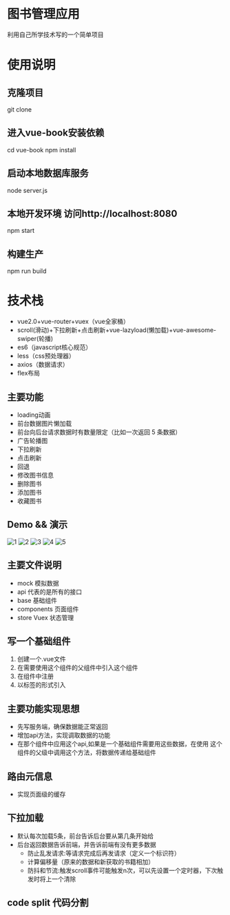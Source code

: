 # 图书管理应用
利用自己所学技术写的一个简单项目
# 使用说明
## 克隆项目
git clone 
## 进入vue-book安装依赖
cd vue-book
npm install
## 启动本地数据库服务
node server.js
## 本地开发环境 访问http://localhost:8080
npm start
## 构建生产
npm run build

# 技术栈
- vue2.0+vue-router+vuex（vue全家桶）
- scroll(滑动)+下拉刷新+点击刷新+vue-lazyload(懒加载)+vue-awesome-swiper(轮播)
- es6（javascript核心规范）
- less（css预处理器）
- axios（数据请求）
- flex布局

## 主要功能
- loading动画
- 前台数据图片懒加载
- 前台向后台请求数据时有数量限定（比如一次返回 5 条数据）
- 广告轮播图
- 下拉刷新
- 点击刷新
- 回退
- 修改图书信息
- 删除图书
- 添加图书
- 收藏图书
## Demo && 演示
![1](./_images/index.png)
![2](./_images/list.png)
![3](./_images/detail.png)
![4](./_images/collect.png)
![5](./_images/add.png)
## 主要文件说明
- mock 模拟数据
- api 代表的是所有的接口
- base 基础组件
- components 页面组件
- store Vuex 状态管理

## 写一个基础组件
  1. 创建一个.vue文件
  2. 在需要使用这个组件的父组件中引入这个组件
  3. 在组件中注册
  4. 以标签的形式引入

## 主要功能实现思想
- 先写服务端，确保数据能正常返回
- 增加api方法，实现调取数据的功能
- 在那个组件中应用这个api,如果是一个基础组件需要用这些数据，在使用
这个组件的父级中调用这个方法，将数据传递给基础组件

## 路由元信息
- 实现页面级的缓存

## 下拉加载
 - 默认每次加载5条，前台告诉后台要从第几条开始给
 - 后台返回数据告诉前端，并告诉前端有没有更多数据
    + 防止乱发请求:等请求完成后再发请求（定义一个标识符）
    + 计算偏移量（原来的数据和新获取的书籍相加）
    + 防抖和节流:触发scroll事件可能触发n次，可以先设置一个定时器，下次触发时将上一个清除

## code split 代码分割
